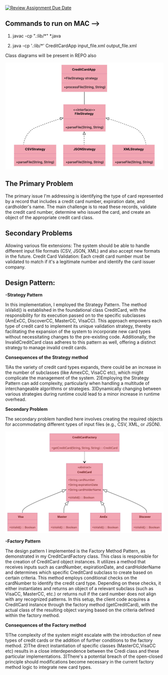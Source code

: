 [![Review Assignment Due Date](https://classroom.github.com/assets/deadline-readme-button-24ddc0f5d75046c5622901739e7c5dd533143b0c8e959d652212380cedb1ea36.svg)](https://classroom.github.com/a/MrnpBhWc)

## Commands to run on MAC -->

1) javac -cp ".:lib/*" *.java  

2) java -cp '.:lib/*' CreditCardApp input_file.xml output_file.xml

Class diagrams will be present in REPO also

![Strategy Class diagram](https://github.com/gopinathsjsu/individual-project-pandeyaditya1996/blob/main/class_diagrams_and_report/classDiagram1.jpeg)

## **The Primary Problem**

The primary issue I'm addressing is identifying the type of card represented by a record that includes a credit card number, expiration date, and cardholder's name. The main challenge is to read these records, validate the credit card number, determine who issued the card, and create an object of the appropriate credit card class.

## **Secondary Problems**

Allowing various file extensions: The system should be able to handle different input file formats (CSV, JSON, XML) and also accept new formats in the future.
Credit Card Validation: Each credit card number must be validated to match if it's a legitimate number and identify the card issuer company.

## **Design Pattern:**

**-Strategy Pattern**

In this implementation, I employed the Strategy Pattern. The method isValid() is established in the foundational class CreditCard, with the responsibility for its execution passed on to the specific subclasses (AmExCC, DiscoverCC, MasterCC, VisaCC). This approach empowers each type of credit card to implement its unique validation strategy, thereby facilitating the expansion of the system to incorporate new card types without necessitating changes to the pre-existing code. Additionally, the InvalidCreditCard class adheres to this pattern as well, offering a distinct strategy to manage invalid credit cards.

**Consequences of the Strategy method**

1)As the variety of credit card types expands, there could be an increase in the number of subclasses (like AmexCC, VisaCC etc), which might complicate the management of the system.
2)Employing the Strategy Pattern can add complexity, particularly when handling a multitude of interchangeable algorithms or strategies.
3)Dynamically changing between various strategies during runtime could lead to a minor increase in runtime overhead.

**Secondary Problem**

The secondary problem handled here involves creating the required objects for accommodating different types of input files (e.g., CSV, XML, or JSON).

![Strategy Class diagram](https://github.com/gopinathsjsu/individual-project-pandeyaditya1996/blob/main/class_diagrams_and_report/classDiagram2.jpeg)

**-Factory Pattern**

The design pattern I implemented is the Factory Method Pattern, as demonstrated in my CreditCardFactory class. This class is responsible for the creation of CreditCard object instances. It utilizes a method that receives inputs such as cardNumber, expirationDate, and cardHolderName and determines which specific CreditCard subclass to create based on certain criteria. This method employs conditional checks on the cardNumber to identify the credit card type. Depending on these checks, it either instantiates and returns an object of a relevant subclass (such as VisaCC, MasterCC, etc.) or returns null if the card number does not align with any recognized patterns. In this setup, the client code acquires a CreditCard instance through the factory method (getCreditCard), with the actual class of the resulting object varying based on the criteria defined within the factory method.


**Consequences of the Factory method**

1)The complexity of the system might escalate with the introduction of new types of credit cards or the addition of further conditions to the factory method.
2)The direct instantiation of specific classes (MasterCC,VisaCC etc) results in a close interdependence between the Credi class and these particular implementations.
3)There's a potential breach of the open-closed principle should modifications become necessary in the current factory method logic to integrate new card types.



